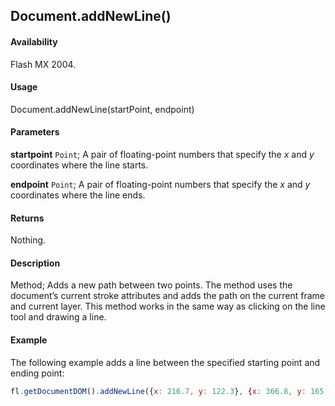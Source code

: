 ## Document.addNewLine()

#### Availability

Flash MX 2004.

#### Usage

Document.addNewLine(startPoint, endpoint)

#### Parameters

**startpoint** `Point`; A pair of floating-point numbers that specify the *x* and *y* coordinates where the line starts.

**endpoint** `Point`; A pair of floating-point numbers that specify the *x* and *y* coordinates where the line ends.

#### Returns

Nothing.

#### Description

Method; Adds a new path between two points. The method uses the document’s current stroke attributes and adds the path on the current frame and current layer. This method works in the same way as clicking on the line tool and drawing a line.

#### Example

The following example adds a line between the specified starting point and ending point:

```javascript
fl.getDocumentDOM().addNewLine({x: 216.7, y: 122.3}, {x: 366.8, y: 165.8});
```
